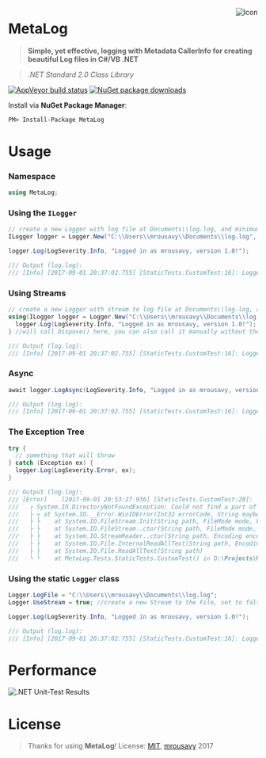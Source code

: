<p align="center">
  <img align="right" src="https://github.com/mrousavy/MetaLog/raw/master/Images/file_icon.ico" alt="Icon">
  <h1 align="left">MetaLog</h1>
  <blockquote align="left"><strong>Simple, yet effective, logging with Metadata CallerInfo for creating beautiful Log files in C#/VB .NET</strong></blockquote>
</p>

> _.NET Standard 2.0 Class Library_

[![AppVeyor build status](https://ci.appveyor.com/api/projects/status/u3sp06j9n72sb8t5?svg=true)](#MetaLog) [![NuGet package downloads](https://img.shields.io/nuget/dt/MetaLog.svg)](http://nuget.org/packages/MetaLog)

Install via **NuGet Package Manager**:
```pm
PM> Install-Package MetaLog
```

# Usage
### Namespace
```cs
using MetaLog;
```

### Using the `ILogger`
```cs
// create a new Logger with log file at Documents\\log.log, and minimum log severity "Info"
ILogger logger = Logger.New("C:\\Users\\mrousavy\\Documents\\log.log", LogSeverity.Info);

logger.Log(LogSeverity.Info, "Logged in as mrousavy, version 1.0!");

/// Output (log.log):
/// [Info] [2017-09-01 20:37:02.755] [StaticTests.CustomTest:16]: Logged in as mrousavy, version 1.0!
```

### Using Streams
```cs
// create a new Logger with stream to log file at Documents\\log.log, and minimum log severity "Info"
using(ILogger logger = Logger.New("C:\\Users\\mrousavy\\Documents\\log.log", LogSeverity.Info, true)) {
  logger.Log(LogSeverity.Info, "Logged in as mrousavy, version 1.0!");
} //will call Dispose() here, you can also call it manually without the using(..){..} directive

/// Output (log.log):
/// [Info] [2017-09-01 20:37:02.755] [StaticTests.CustomTest:16]: Logged in as mrousavy, version 1.0!
```

### Async
```cs
await logger.LogAsync(LogSeverity.Info, "Logged in as mrousavy, version 1.0!");

/// Output (log.log):
/// [Info] [2017-09-01 20:37:02.755] [StaticTests.CustomTest:16]: Logged in as mrousavy, version 1.0!
```

### The Exception Tree
```cs
try {
  // something that will throw
} catch (Exception ex) {
  logger.Log(LogSeverity.Error, ex);
}

/// Output (log.log):
/// [Error]    [2017-09-01 20:53:27.936] [StaticTests.CustomTest:20]:             BEGIN EXCEPTION TREE:
///   ┌ System.IO.DirectoryNotFoundException: Could not find a part of the path 'C:\Users\mrousavy\test.txt'.
///   ├ ┬ at System.IO.__Error.WinIOError(Int32 errorCode, String maybeFullPath)
///   ├ ├    at System.IO.FileStream.Init(String path, FileMode mode, FileAccess access, Int32 rights, Boolean useRights, FileShare share, Int32 bufferSize, FileOptions options, /// SECURITY_ATTRIBUTES secAttrs, String msgPath, Boolean bFromProxy, Boolean useLongPath, Boolean checkHost)
///   ├ ├    at System.IO.FileStream..ctor(String path, FileMode mode, FileAccess access, FileShare share, Int32 bufferSize, FileOptions options, String msgPath, Boolean bFromProxy, Boolean useLongPath, Boolean checkHost)
///   ├ ├    at System.IO.StreamReader..ctor(String path, Encoding encoding, Boolean detectEncodingFromByteOrderMarks, Int32 bufferSize, Boolean checkHost)
///   ├ ├    at System.IO.File.InternalReadAllText(String path, Encoding encoding, Boolean checkHost)
///   ├ ├    at System.IO.File.ReadAllText(String path)
///   └ └    at MetaLog.Tests.StaticTests.CustomTest() in D:\Projects\MetaLog\MetaLog.Tests\StaticTests.cs:line 18

```

### Using the static `Logger` class
```cs
Logger.LogFile = "C:\\Users\\mrousavy\\Documents\\log.log";
Logger.UseStream = true; //create a new Stream to the File, set to false to dispose the Stream

Logger.Log(LogSeverity.Info, "Logged in as mrousavy, version 1.0!");

/// Output (log.log):
/// [Info] [2017-09-01 20:37:02.755] [StaticTests.CustomTest:16]: Logged in as mrousavy, version 1.0!
```

# Performance
![.NET Unit-Test Results](https://github.com/mrousavy/MetaLog/raw/master/Images/Tests_Screenshot.png)

# License
> Thanks for using **MetaLog**! License: [MIT](https://github.com/mrousavy/MetaLog/blob/master/LICENSE), [mrousavy](http://github.com/mrousavy) 2017
